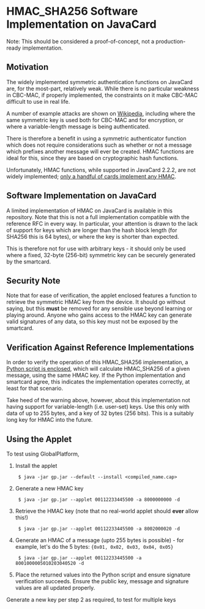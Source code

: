 # HMAC_SHA256 Software Implementation on JavaCard

Note: This should be considered a proof-of-concept, not a production-ready implementation.

## Motivation

The widely implemented symmetric authentication functions on JavaCard are, for the most-part, relatively weak. While there is no particular weakness in CBC-MAC, if properly implemented, the constraints on it make CBC-MAC difficult to use in real life.

A number of example attacks are shown on [Wikipedia](https://en.wikipedia.org/wiki/CBC-MAC), including where the same symmetric key is used both for CBC-MAC and for encryption, or where a variable-length message is being authenticated.

There is therefore a benefit in using a symmetric authenticator function which does not require considerations such as whether or not a message which prefixes another message will ever be created. HMAC functions are ideal for this, since they are based on cryptographic hash functions.

Unfortunately, HMAC functions, while supported in JavaCard 2.2.2, are not widely implemented; [only a handful of cards implement any HMAC](https://www.fi.muni.cz/~xsvenda/jcsupport.html).

## Software Implementation on JavaCard

A limited implementation of HMAC on JavaCard is available in this repository. Note that this is not a full implementation compatible with the reference RFC in every way. In particular, your attention is drawn to the lack of support for keys which are longer than the hash block length (for SHA256 this is 64 bytes), or where the key is shorter than expected.

This is therefore not for use with arbitrary keys - it should only be used where a fixed, 32-byte (256-bit) symmetric key can be securely generated by the smartcard.

## Security Note

Note that for ease of verification, the applet enclosed features a function to retrieve the symmetric HMAC key from the device. It should go without saying, but this **must** be removed for any sensible use beyond learning or playing around. Anyone who gains access to the HMAC key can generate valid signatures of any data, so this key must not be exposed by the smartcard.

## Verification Against Reference Implementations

In order to verify the operation of this HMAC_SHA256 implementation, a [Python script is enclosed](verify.py), which will calculate HMAC_SHA256 of a given message, using the same HMAC key. If the Python implementation and smartcard agree, this indicates the implementation operates correctly, at least for that scenario.

Take heed of the warning above, however, about this implementation not having support for variable-length (i.e. user-set) keys. Use this only with data of up to 255 bytes, and a key of 32 bytes (256 bits). This is a suitably long key for HMAC into the future.

## Using the Applet

To test using GlobalPlatform,

1. Install the applet

        $ java -jar gp.jar --default --install <compiled_name.cap>

2. Generate a new HMAC key

        $ java -jar gp.jar --applet 00112233445500 -a 8000000000 -d

3. Retrieve the HMAC key (note that no real-world applet should **ever** allow this!)

        $ java -jar gp.jar --applet 00112233445500 -a 8002000020 -d

4. Generate an HMAC of a message (upto 255 bytes is possible) - for example, let's do the 5 bytes: `{0x01, 0x02, 0x03, 0x04, 0x05}`

        $ java -jar gp.jar --applet 00112233445500 -a 8001000005010203040520 -d

6. Place the returned values into the Python script and ensure signature verification succeeds. Ensure the public key, message and signature values are all updated properly.

Generate a new key per step 2 as required, to test for multiple keys
